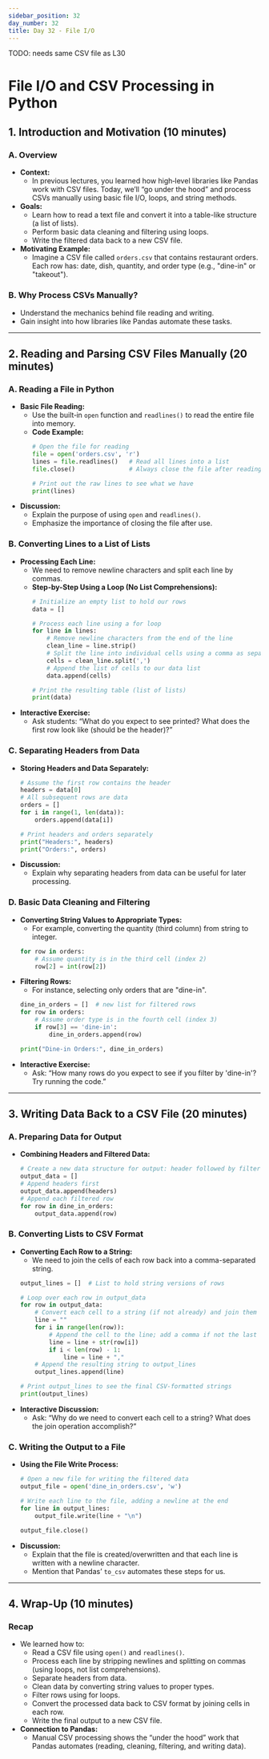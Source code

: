 ```yaml
---
sidebar_position: 32
day_number: 32
title: Day 32 - File I/O
---
```


TODO: needs same CSV file as L30

# File I/O and CSV Processing in Python

## 1. Introduction and Motivation (10 minutes)

### A. Overview
- **Context:**  
  - In previous lectures, you learned how high‑level libraries like Pandas work with CSV files. Today, we’ll “go under the hood” and process CSVs manually using basic file I/O, loops, and string methods.
- **Goals:**
  - Learn how to read a text file and convert it into a table-like structure (a list of lists).
  - Perform basic data cleaning and filtering using loops.
  - Write the filtered data back to a new CSV file.
- **Motivating Example:**  
  - Imagine a CSV file called `orders.csv` that contains restaurant orders. Each row has: date, dish, quantity, and order type (e.g., "dine-in" or "takeout").

### B. Why Process CSVs Manually?
- Understand the mechanics behind file reading and writing.
- Gain insight into how libraries like Pandas automate these tasks.

---

## 2. Reading and Parsing CSV Files Manually (20 minutes)

### A. Reading a File in Python
- **Basic File Reading:**
  - Use the built‑in `open` function and `readlines()` to read the entire file into memory.
  - **Code Example:**
    ```python
    # Open the file for reading
    file = open('orders.csv', 'r')
    lines = file.readlines()   # Read all lines into a list
    file.close()               # Always close the file after reading

    # Print out the raw lines to see what we have
    print(lines)
    ```
- **Discussion:**
  - Explain the purpose of using `open` and `readlines()`.
  - Emphasize the importance of closing the file after use.

### B. Converting Lines to a List of Lists
- **Processing Each Line:**  
  - We need to remove newline characters and split each line by commas.
  - **Step-by-Step Using a Loop (No List Comprehensions):**
    ```python
    # Initialize an empty list to hold our rows
    data = []

    # Process each line using a for loop
    for line in lines:
        # Remove newline characters from the end of the line
        clean_line = line.strip()
        # Split the line into individual cells using a comma as separator
        cells = clean_line.split(',')
        # Append the list of cells to our data list
        data.append(cells)

    # Print the resulting table (list of lists)
    print(data)
    ```
- **Interactive Exercise:**
  - Ask students: “What do you expect to see printed? What does the first row look like (should be the header)?”

### C. Separating Headers from Data
- **Storing Headers and Data Separately:**
  ```python
  # Assume the first row contains the header
  headers = data[0]
  # All subsequent rows are data
  orders = []
  for i in range(1, len(data)):
      orders.append(data[i])
  
  # Print headers and orders separately
  print("Headers:", headers)
  print("Orders:", orders)
  ```
- **Discussion:**
  - Explain why separating headers from data can be useful for later processing.

### D. Basic Data Cleaning and Filtering
- **Converting String Values to Appropriate Types:**
  - For example, converting the quantity (third column) from string to integer.
  ```python
  for row in orders:
      # Assume quantity is in the third cell (index 2)
      row[2] = int(row[2])
  ```
- **Filtering Rows:**
  - For instance, selecting only orders that are "dine-in".
  ```python
  dine_in_orders = []  # new list for filtered rows
  for row in orders:
      # Assume order type is in the fourth cell (index 3)
      if row[3] == 'dine-in':
          dine_in_orders.append(row)
  
  print("Dine-in Orders:", dine_in_orders)
  ```
- **Interactive Exercise:**
  - Ask: “How many rows do you expect to see if you filter by 'dine-in'? Try running the code.”

---

## 3. Writing Data Back to a CSV File (20 minutes)

### A. Preparing Data for Output
- **Combining Headers and Filtered Data:**
  ```python
  # Create a new data structure for output: header followed by filtered rows.
  output_data = []
  # Append headers first
  output_data.append(headers)
  # Append each filtered row
  for row in dine_in_orders:
      output_data.append(row)
  ```

### B. Converting Lists to CSV Format
- **Converting Each Row to a String:**
  - We need to join the cells of each row back into a comma-separated string.
  ```python
  output_lines = []  # List to hold string versions of rows

  # Loop over each row in output_data
  for row in output_data:
      # Convert each cell to a string (if not already) and join them with commas
      line = ""
      for i in range(len(row)):
          # Append the cell to the line; add a comma if not the last cell
          line = line + str(row[i])
          if i < len(row) - 1:
              line = line + ","
      # Append the resulting string to output_lines
      output_lines.append(line)
  
  # Print output_lines to see the final CSV-formatted strings
  print(output_lines)
  ```
- **Interactive Discussion:**
  - Ask: “Why do we need to convert each cell to a string? What does the join operation accomplish?”

### C. Writing the Output to a File
- **Using the File Write Process:**
  ```python
  # Open a new file for writing the filtered data
  output_file = open('dine_in_orders.csv', 'w')
  
  # Write each line to the file, adding a newline at the end
  for line in output_lines:
      output_file.write(line + "\n")
  
  output_file.close()
  ```
- **Discussion:**
  - Explain that the file is created/overwritten and that each line is written with a newline character.
  - Mention that Pandas’ `to_csv` automates these steps for us.

---

## 4. Wrap-Up  (10 minutes)

### Recap
- We learned how to:
  - Read a CSV file using `open()` and `readlines()`.
  - Process each line by stripping newlines and splitting on commas (using loops, not list comprehensions).
  - Separate headers from data.
  - Clean data by converting string values to proper types.
  - Filter rows using for loops.
  - Convert the processed data back to CSV format by joining cells in each row.
  - Write the final output to a new CSV file.
- **Connection to Pandas:**
  - Manual CSV processing shows the “under the hood” work that Pandas automates (reading, cleaning, filtering, and writing data).
